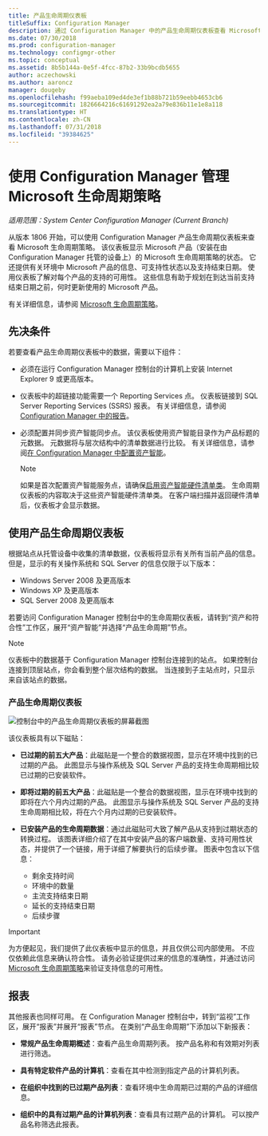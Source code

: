 ```yaml
---
title: 产品生命周期仪表板
titleSuffix: Configuration Manager
description: 通过 Configuration Manager 中的产品生命周期仪表板查看 Microsoft 生命周期策略。
ms.date: 07/30/2018
ms.prod: configuration-manager
ms.technology: configmgr-other
ms.topic: conceptual
ms.assetid: 8b5b144a-0e5f-4fcc-87b2-33b9bcdb5655
author: aczechowski
ms.author: aaroncz
manager: dougeby
ms.openlocfilehash: f99aeba109ed4de3ef1b88b721b59eebb4653cb6
ms.sourcegitcommit: 1826664216c61691292ea2a79e836b11e1e8a118
ms.translationtype: HT
ms.contentlocale: zh-CN
ms.lasthandoff: 07/31/2018
ms.locfileid: "39384625"
---
```

# <a name="manage-microsoft-lifecycle-policy-with-configuration-manager"></a>使用 Configuration Manager 管理 Microsoft 生命周期策略

*适用范围：System Center Configuration Manager (Current Branch)*

从版本 1806 开始，可以使用 Configuration Manager 产品生命周期仪表板来查看 Microsoft 生命周期策略。 该仪表板显示 Microsoft 产品（安装在由 Configuration Manager 托管的设备上）的 Microsoft 生命周期策略的状态。 它还提供有关环境中 Microsoft 产品的信息、可支持性状态以及支持结束日期。 使用仪表板了解对每个产品的支持的可用性。 这些信息有助于规划在到达当前支持结束日期之前，何时更新使用的 Microsoft 产品。  

有关详细信息，请参阅 [Microsoft 生命周期策略](https://support.microsoft.com/lifecycle)。



## <a name="prerequisites"></a>先决条件 

 若要查看产品生命周期仪表板中的数据，需要以下组件：  

- 必须在运行 Configuration Manager 控制台的计算机上安装 Internet Explorer 9 或更高版本。  

- 仪表板中的超链接功能需要一个 Reporting Services 点。 仪表板链接到 SQL Server Reporting Services (SSRS) 报表。 有关详细信息，请参阅 [Configuration Manager 中的报告](/sccm/core/servers/manage/reporting)。  

- 必须配置并同步资产智能同步点。 该仪表板使用资产智能目录作为产品标题的元数据。 元数据将与层次结构中的清单数据进行比较。 有关详细信息，请参阅[在 Configuration Manager 中配置资产智能](/sccm/core/clients/manage/asset-intelligence/configuring-asset-intelligence)。  

     > [!NOTE]  
     > 如果是首次配置资产智能服务点，请确保[启用资产智能硬件清单类](/sccm/core/clients/manage/asset-intelligence/configuring-asset-intelligence#BKMK_EnableAssetIntelligence)。 生命周期仪表板的内容取决于这些资产智能硬件清单类。 在客户端扫描并返回硬件清单后，仪表板才会显示数据。  



## <a name="use-the-product-lifecycle-dashboard"></a>使用产品生命周期仪表板

根据站点从托管设备中收集的清单数据，仪表板将显示有关所有当前产品的信息。 但是，显示的有关操作系统和 SQL Server 的信息仅限于以下版本：

- Windows Server 2008 及更高版本
- Windows XP 及更高版本
- SQL Server 2008 及更高版本

若要访问 Configuration Manager 控制台中的生命周期仪表板，请转到“资产和符合性”工作区，展开“资产智能”并选择“产品生命周期”节点。

> [!NOTE]  
> 仪表板中的数据基于 Configuration Manager 控制台连接到的站点。 如果控制台连接到顶层站点，你会看到整个层次结构的数据。 当连接到子主站点时，只显示来自该站点的数据。

### <a name="product-lifecycle-dashboard"></a>产品生命周期仪表板

![控制台中的产品生命周期仪表板的屏幕截图](media/product-lifecycle-dashboard.png)

该仪表板具有以下磁贴：  

- **已过期的前五大产品**：此磁贴是一个整合的数据视图，显示在环境中找到的已过期的产品。 此图显示与操作系统及 SQL Server 产品的支持生命周期相比较已过期的已安装软件。  

- **即将过期的前五大产品**：此磁贴是一个整合的数据视图，显示在环境中找到的即将在六个月内过期的产品。 此图显示与操作系统及 SQL Server 产品的支持生命周期相比较，将在六个月内过期的已安装软件。  

- **已安装产品的生命周期数据**：通过此磁贴可大致了解产品从支持到过期状态的转换过程。 该图表详细介绍了在其中安装产品的客户端数量、支持可用性状态，并提供了一个链接，用于详细了解要执行的后续步骤。 图表中包含以下信息：     
    - 剩余支持时间
    - 环境中的数量 
    - 主流支持结束日期
    - 延长的支持结束日期
    - 后续步骤  

> [!IMPORTANT]  
> 为方便起见，我们提供了此仪表板中显示的信息，并且仅供公司内部使用。 不应仅依赖此信息来确认符合性。 请务必验证提供过来的信息的准确性，并通过访问 [Microsoft 生命周期策略](https://support.microsoft.com/lifecycle)来验证支持信息的可用性。  



## <a name="reporting"></a>报表

其他报表也同样可用。 在 Configuration Manager 控制台中，转到“监视”工作区，展开“报表”并展开“报表”节点。 在类别“产品生命周期”下添加以下新报表：  

- **常规产品生命周期概述**：查看产品生命周期列表。 按产品名称和有效期对列表进行筛选。  

- **具有特定软件产品的计算机**：查看在其中检测到指定产品的计算机列表。  

- **在组织中找到的已过期产品列表**：查看环境中生命周期已过期的产品的详细信息。  

- **组织中的具有过期产品的计算机列表**：查看具有过期产品的计算机。 可以按产品名称筛选此报表。

